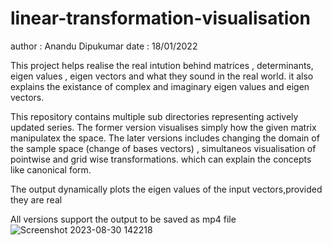 # linear-transformation-visualisation
author  : Anandu Dipukumar
date    : 18/01/2022

This project helps realise the real intution behind matrices , determinants, eigen values ,
eigen vectors and what they sound in the real world. it also explains the existance of complex 
and imaginary eigen values and eigen vectors.

This repository contains multiple sub directories representing actively updated series. The former version visualises
simply how the given matrix manipulatex the space.
The later versions includes changing the domain of the sample space (change of bases vectors) , 
simultaneos visualisation of pointwise and grid wise transformations. which can explain the concepts like canonical form.

The output dynamically plots the eigen values of the input vectors,provided they are real

All versions support the output to be saved as mp4 file
![Screenshot 2023-08-30 142218](https://github.com/AnanduDipukumar/linear-transformation-visualisation-using-python/assets/95430576/be3e532d-47a2-4ef1-881c-3ee46e299c07)

